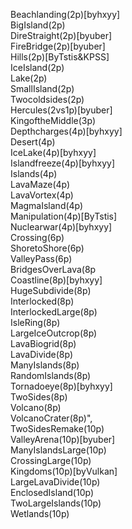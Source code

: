 Beachlanding(2p)[byhxyy]  
BigIsland(2p)  
DireStraight(2p)[byuber]  
FireBridge(2p)[byuber]  
Hills(2p)[ByTstis&KPSS]  
IceIsland(2p)  
Lake(2p)  
SmallIsland(2p)  
Twocoldsides(2p)  
Hercules(2vs1p)[byuber]  
KingoftheMiddle(3p)  
Depthcharges(4p)[byhxyy]  
Desert(4p)  
IceLake(4p)[byhxyy]  
Islandfreeze(4p)[byhxyy]  
Islands(4p)  
LavaMaze(4p)  
LavaVortex(4p)  
MagmaIsland(4p)  
Manipulation(4p)[ByTstis]  
Nuclearwar(4p)[byhxyy]  
Crossing(6p)  
ShoretoShore(6p)  
ValleyPass(6p)  
BridgesOverLava(8p  
Coastline(8p)[byhxyy]  
HugeSubdivide(8p)  
Interlocked(8p)  
InterlockedLarge(8p)  
IsleRing(8p)  
LargeIceOutcrop(8p)  
LavaBiogrid(8p)  
LavaDivide(8p)  
ManyIslands(8p)  
RandomIslands(8p)  
Tornadoeye(8p)[byhxyy]  
TwoSides(8p)  
Volcano(8p)  
VolcanoCrater(8p)",  
TwoSidesRemake(10p)  
ValleyArena(10p)[byuber]  
ManyIslandsLarge(10p)  
CrossingLarge(10p)  
Kingdoms(10p)[byVulkan]  
LargeLavaDivide(10p)  
EnclosedIsland(10p)  
TwoLargeIslands(10p)  
Wetlands(10p)  